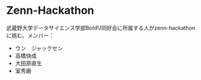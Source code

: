 # Zenn-Hackathon

武蔵野大学データサイエンス学部BohPJ同好会に所属する人がzenn-hackathonに挑む。メンバー：

- ウン　ジャックセン
- 高橋快成
- 大田原直生
- 室秀磨